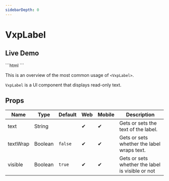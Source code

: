 ```yaml
---
sidebarDepth: 0
---
```


# VxpLabel
## Live Demo

<DocExampleBox :liveDemoMode="true">
```html
<VxpLabel text="Label" />
```
<VxpLabelLiveDemo />
</DocExampleBox>

This is an overview of the most common usage of `<VxpLabel>`.

`VxpLabel` is a UI component that displays read-only text.

## Props

| Name     | Type    | Default | Web | Mobile | Description | 
| -------- | ------- | ------- | --- | ------ | ----------- |
| text     | String  |         | ✔   | ✔      | Gets or sets the text of the label. |
| textWrap | Boolean | `false` | ✔   | ✔      | Gets or sets whether the label wraps text. |
| visible  | Boolean | `true`  | ✔   | ✔      | Gets or sets whether the label is visible or not |

